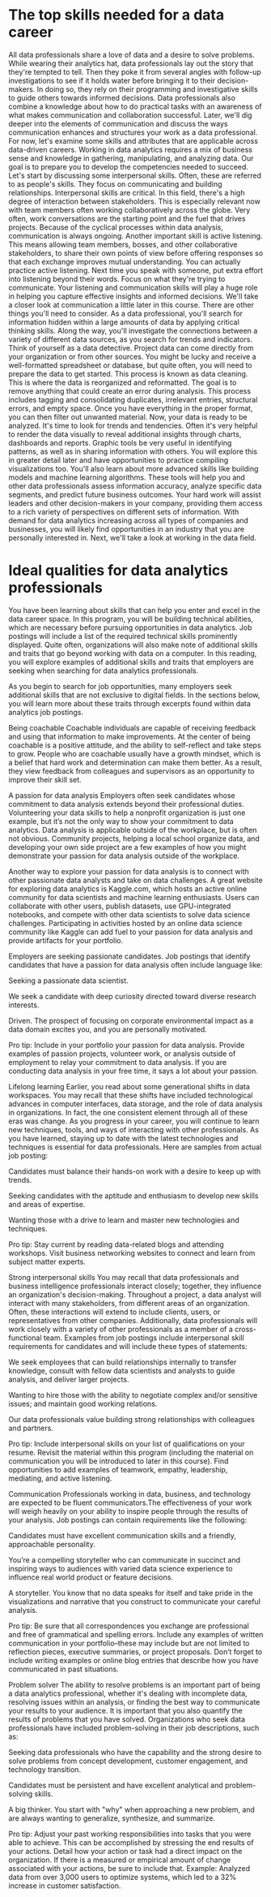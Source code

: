 # The top skills needed for a data career
All data professionals share a love of data and a desire to solve problems. While wearing their analytics hat, data professionals lay out the story that they're tempted to tell. Then they poke it from several angles with follow-up investigations to see if it holds water before bringing it to their decision-makers. In doing so, they rely on their programming and investigative skills to guide others towards informed decisions. Data professionals also combine a knowledge about how to do practical tasks with an awareness of what makes communication and collaboration successful. Later, we'll dig deeper into the elements of communication and discuss the ways communication enhances and structures your work as a data professional. For now, let's examine some skills and attributes that are applicable across data-driven careers. Working in data analytics requires a mix of business sense and knowledge in gathering, manipulating, and analyzing data. Our goal is to prepare you to develop the competencies needed to succeed. Let's start by discussing some interpersonal skills. Often, these are referred to as people's skills. They focus on communicating and building relationships. Interpersonal skills are critical. In this field, there's a high degree of interaction between stakeholders. This is especially relevant now with team members often working collaboratively across the globe. Very often, work conversations are the starting point and the fuel that drives projects. Because of the cyclical processes within data analysis, communication is always ongoing. Another important skill is active listening. This means allowing team members, bosses, and other collaborative stakeholders, to share their own points of view before offering responses so that each exchange improves mutual understanding. You can actually practice active listening. Next time you speak with someone, put extra effort into listening beyond their words. Focus on what they're trying to communicate. Your listening and communication skills will play a huge role in helping you capture effective insights and informed decisions. We'll take a closer look at communication a little later in this course. There are other things you'll need to consider. As a data professional, you'll search for information hidden within a large amounts of data by applying critical thinking skills. Along the way, you'll investigate the connections between a variety of different data sources, as you search for trends and indicators. Think of yourself as a data detective. Project data can come directly from your organization or from other sources. You might be lucky and receive a well-formatted spreadsheet or database, but quite often, you will need to prepare the data to get started. This process is known as data cleaning. This is where the data is reorganized and reformatted. The goal is to remove anything that could create an error during analysis. This process includes tagging and consolidating duplicates, irrelevant entries, structural errors, and empty space. Once you have everything in the proper format, you can then filter out unwanted material. Now, your data is ready to be analyzed. It's time to look for trends and tendencies. Often it's very helpful to render the data visually to reveal additional insights through charts, dashboards and reports. Graphic tools be very useful in identifying patterns, as well as in sharing information with others. You will explore this in greater detail later and have opportunities to practice compiling visualizations too. You'll also learn about more advanced skills like building models and machine learning algorithms. These tools will help you and other data professionals assess information accuracy, analyze specific data segments, and predict future business outcomes. Your hard work will assist leaders and other decision-makers in your company, providing them access to a rich variety of perspectives on different sets of information. With demand for data analytics increasing across all types of companies and businesses, you will likely find opportunities in an industry that you are personally interested in. Next, we'll take a look at working in the data field.

# Ideal qualities for data analytics professionals
You have been learning about skills that can help you enter and excel in the data career space. In this program, you will be building technical abilities, which are necessary before pursuing opportunities in data analytics. Job postings will include a list of the required technical skills prominently displayed. Quite often, organizations will also make note of additional skills and traits that go beyond working with data on a computer. In this reading, you will explore examples of additional skills and traits that employers are seeking when searching for data analytics professionals.

As you begin to search for job opportunities, many employers seek additional skills that are not exclusive to digital fields. In the sections below, you will learn more about these traits through excerpts found within data analytics job postings.

Being coachable
Coachable individuals are capable of receiving feedback and using that information to make improvements. At the center of being coachable is a positive attitude, and the ability to self-reflect and take steps to grow. People who are coachable usually have a growth mindset, which is a belief that hard work and determination can make them better. As a result, they view feedback from colleagues and supervisors as an opportunity to improve their skill set.

A passion for data analysis
Employers often seek candidates whose commitment to data analysis extends beyond their professional duties. Volunteering your data skills to help a nonprofit organization is just one example, but it’s not the only way to show your commitment to data analytics. Data analysis is applicable outside of the workplace, but is often not obvious. Community projects, helping a local school organize data, and developing your own side project are a few examples of how you might demonstrate your passion for data analysis outside of the workplace.

Another way to explore your passion for data analysis is to connect with other passionate data analysts and take on data challenges. A great website for exploring data analytics is Kaggle.com, which hosts an active online community for data scientists and machine learning enthusiasts. Users can collaborate with other users, publish datasets, use GPU-integrated notebooks, and compete with other data scientists to solve data science challenges. Participating in activities hosted by an online data science community like Kaggle can add fuel to your passion for data analysis and provide artifacts for your portfolio.

Employers are seeking passionate candidates. Job postings that identify candidates that have a passion for data analysis often include language like:

Seeking a passionate data scientist.

We seek a candidate with deep curiosity directed toward diverse research interests.

Driven. The prospect of focusing on corporate environmental impact as a data domain excites you, and you are personally motivated.

Pro tip: Include in your portfolio your passion for data analysis. Provide examples of passion projects, volunteer work, or analysis outside of employment to relay your commitment to data analysis. If you are conducting data analysis in your free time, it says a lot about your passion.

Lifelong learning
Earlier, you read about some generational shifts in data workspaces. You may recall that these shifts have included technological advances in computer interfaces, data storage, and the role of data analysis in organizations.  In fact, the one consistent element through all of these eras was change. As you progress in your career, you will continue to learn new techniques, tools, and ways of interacting with other professionals. As you have learned, staying up to date with the latest technologies and techniques is essential for data professionals. Here are samples from actual job posting:

Candidates must balance their hands-on work with a desire to keep up with trends.

Seeking candidates with the aptitude and enthusiasm to develop new skills and areas of expertise.

Wanting those with a drive to learn and master new technologies and techniques.

Pro tip: Stay current by reading data-related blogs and attending workshops. Visit business networking websites to connect and learn from subject matter experts.

Strong interpersonal skills
You may recall that data professionals and business intelligence professionals interact closely; together, they influence an organization's decision-making. Throughout a project, a data analyst will interact with many stakeholders, from different areas of an organization. Often, these interactions will extend to include clients, users, or representatives from other companies. Additionally, data professionals will work closely with a variety of other professionals as a member of a cross-functional team. Examples from job postings include interpersonal skill requirements for candidates and will include these types of statements:

We seek employees that can build relationships internally to transfer knowledge, consult with fellow data scientists and analysts to guide analysis, and deliver larger projects.

Wanting to hire those with the ability to negotiate complex and/or sensitive issues; and maintain good working relations.

Our data professionals value building strong relationships with colleagues and partners.

Pro tip: Include interpersonal skills on your list of qualifications on your resume. Revisit the material within this program (including the material on communication you will be introduced to later in this course). Find opportunities to add examples of teamwork, empathy, leadership, mediating, and active listening.

Communication
Professionals working in data, business, and technology are expected to be fluent communicators.The effectiveness of your work will weigh heavily on your ability to inspire people through the results of your analysis. Job postings can contain requirements like the following:

Candidates must have excellent communication skills and a friendly, approachable personality.

You’re a compelling storyteller who can communicate in succinct and inspiring ways to audiences with varied data science experience to influence real world product or feature decisions.

A storyteller. You know that no data speaks for itself and take pride in the visualizations and narrative that you construct to communicate your careful analysis.

Pro tip: Be sure that all correspondences you exchange are professional and free of grammatical and spelling errors. Include any examples of written communication in your portfolio–these may include but are not limited to reflection pieces, executive summaries, or  project proposals. Don’t forget to include writing examples or online blog entries that describe how you have communicated in past situations.

Problem solver
The ability to resolve problems is an important part of being a data analytics professional, whether it's dealing with incomplete data, resolving issues within an analysis, or finding the best way to communicate your results to your audience. It is important that you also quantify the results of problems that you have solved. Organizations who seek data professionals have included problem-solving in their job descriptions, such as:

Seeking data professionals who have the capability and the strong desire to solve problems from concept development, customer engagement, and technology transition.

Candidates must be persistent and have excellent analytical and problem-solving skills.

A big thinker. You start with "why" when approaching a new problem, and are always wanting to generalize, synthesize, and summarize.

Pro tip: Adjust your past working responsibilities into tasks that you were able to achieve. This can be accomplished by stressing the end results of your actions. Detail how your action or task had a direct impact on the organization. If there is a measured or empirical amount of change associated with your actions, be sure to include that. Example: Analyzed data from over 3,000 users to optimize systems, which led to a 32% increase in customer satisfaction.

# 
